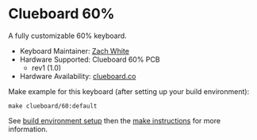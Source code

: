 # Clueboard 60%

A fully customizable 60% keyboard.

* Keyboard Maintainer: [Zach White](https://github.com/skullydazed)
* Hardware Supported: Clueboard 60% PCB
  * rev1 (1.0)
* Hardware Availability: [clueboard.co](https://clueboard.co/)

Make example for this keyboard (after setting up your build environment):

    make clueboard/60:default

See [build environment setup](https://docs.qmk.fm/#/getting_started_build_tools) then the [make instructions](https://docs.qmk.fm/#/getting_started_make_guide) for more information.
